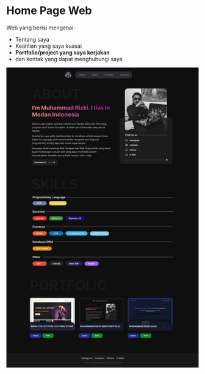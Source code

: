 # Home Page Web

Web yang berisi mengenai:
 * Tentang saya
 * Keahlian yang saya kuasai
 * **Portfolio/project yang saya kerjakan**
 * dan kontak yang dapat menghubungi saya

![image.png]( https://github.com/mhdky/muhammad-rizki-web-portfolio/blob/41ddeae035f6721fa39844cb4146ed6645cdeab9/public/img/muhammad-rizki-portfolio-detail.png )
